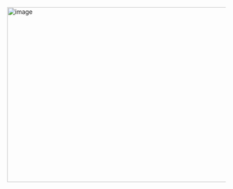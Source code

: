 <img width="1351" height="403" alt="image" src="https://github.com/user-attachments/assets/150de1e8-19ff-4ea5-b227-8d48c2d8b9e8" />
